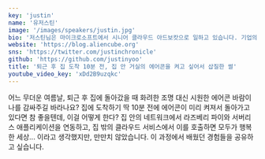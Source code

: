 ```yaml
---
key: 'justin'
name: '유저스틴'
image: '/images/speakers/justin.jpg'
bio: '저스틴님은 마이크로소프트에서 시니어 클라우드 아드보캇으로 일하고 있습니다. 기업의 온프렘 애플리케이션을 클라우드의 PaaS/서버리스 애플리케이션으로 이전하거나 연동하는 것에 관심이 많습니다.'
website: 'https://blog.aliencube.org'
sns: 'https://twitter.com/justinchronicle'
github: 'https://github.com/justinyoo'
title: '퇴근 후 집 도착 10분 전, 집 안 거실의 에어콘을 켜고 싶어서 삽질한 썰'
youtube_video_key: 'xDd2B9uzqkc'
---
```


어느 무더운 여름날, 퇴근 후 집에 돌아갔을 때 화려한 조명 대신 시원한 에어콘 바람이 나를 감싸주길 바라나요? 집에 도착하기 딱 10분 전에 에어콘이 미리 켜져서 돌아가고 있다면 참 좋을텐데, 이걸 어떻게 한다? 집 안의 네트워크에서 라즈베리 파이와 서버리스 애플리케이션을 연동하고, 집 밖의 클라우드 서비스에서 이를 호출하면 모두가 행복한 세상... 이라고 생각했지만, 만만치 않았습니다. 이 과정에서 배웠던 경험들을 공유하고 싶습니다.
